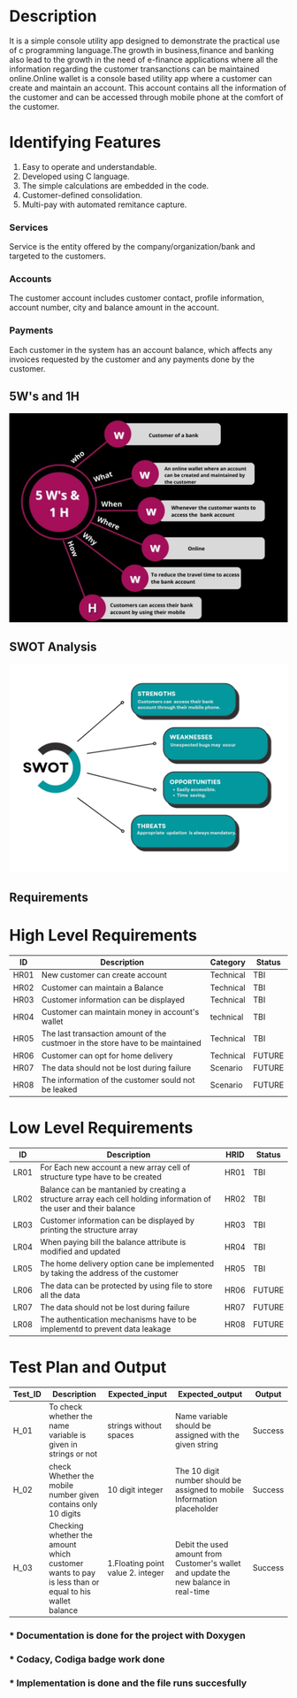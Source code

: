 # Description
It is a simple console utility app designed to demonstrate the practical use of c programming language.The growth in business,finance and banking also lead to the growth in the need of e-finance applications where all the information regarding the customer transanctions can be maintained online.Online wallet is a console based utility app where a customer can create and maintain an account. This account contains all the information of the customer and can be accessed through mobile phone at the comfort of the customer.

# Identifying Features

1. Easy to operate and understandable.
2. Developed using C language.
3. The simple calculations are embedded in the code.
4. Customer-defined consolidation.
5. Multi-pay with automated remitance capture.
       
### Services
Service is the entity offered by the company/organization/bank and targeted to the customers.

### Accounts
The customer account includes customer contact, profile information, account number, city and balance amount in the account.

### Payments
Each customer in the system has an account balance, which affects any invoices requested by the customer and any payments done by the customer.

## 5W's and 1H
![](/6_ImagesAndVideos/5W's%20and%201H.jpg)
  
## SWOT Analysis
![](/6_ImagesAndVideos/SWOT%20Analysis.jpg)
  
## Requirements
  
# High Level Requirements
 
| ID |                               Description                                     | Category|Status|
|----|-------------------------------------------------------------------------------|---------|------|
|HR01| New customer can create account                                               |Technical| TBI  |
|HR02| Customer can maintain a Balance                                               |Technical| TBI  |
|HR03| Customer information can be displayed                                         |Technical| TBI  |
|HR04| Customer can maintain money in account's wallet                               |technical| TBI  |
|HR05| The last transaction amount of the custmoer in the store have to be maintained|Technical| TBI  |
|HR06| Customer can opt for home delivery                                            |Technical|FUTURE|
|HR07| The data should not be lost during failure                                    |Scenario |FUTURE|
|HR08| The information of the customer sould not be leaked                           |Scenario |FUTURE|
    
# Low Level Requirements
  
| ID |                               Description                                                                        |HRID|Status|
|----|------------------------------------------------------------------------------------------------------------------|----|------|
|LR01| For Each new account a new array cell of structure type have to be created                                       |HR01| TBI  |
|LR02|Balance can be mantanied by creating a structure array each cell holding information of the user and their balance|HR02| TBI  |
|LR03| Customer information can be displayed by printing the structure array                                            |HR03| TBI  |
|LR04| When paying bill the balance attribute is modified and updated                                                   |HR04| TBI  |
|LR05| The home delivery option cane be implemented by taking the address of the customer                               |HR05| TBI  |
|LR06| The data can be protected by using file to store all the data                                                    |HR06|FUTURE|
|LR07| The data should not be lost during failure                                                                       |HR07|FUTURE|
|LR08| The authentication mechanisms have to be implementd to prevent data leakage                                      |HR08|FUTURE|

#  Test Plan and Output

|Test_ID|Description|Expected_input|Expected_output|Output|
|-------|-----------|--------------|---------------|------|
|H_01|To check whether the name variable is given in strings or not|strings without spaces|Name variable should be assigned with the given string|Success|
|H_02|check Whether the mobile number given contains only 10 digits|10 digit integer|The 10 digit number should be assigned to mobile Information placeholder|Success|
|H_03|Checking whether the amount which customer wants to pay is less than or equal to his wallet balance|1.Floating point value 2. integer|Debit the used amount from Customer's wallet and update the new balance in real-time|Success|



### * Documentation is done for the project with Doxygen
### * Codacy, Codiga badge work done
### * Implementation is done and the file runs succesfully

